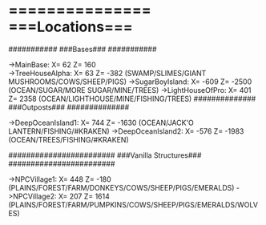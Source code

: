 ===============
===Locations===
===============

  ###########
  ###Bases###
  ###########
  
  ->MainBase: X= 62 Z= 160  
  ->TreeHouseAlpha: X= 63 Z= -382   (SWAMP/SLIMES/GIANT MUSHROOMS/COWS/SHEEP/PIGS)
  ->SugarBoyIsland: X= -609 Z= -2500  (OCEAN/SUGAR/MORE SUGAR/MINE/TREES)
  ->LightHouseOfPro: X= 401 Z= 2358   (OCEAN/LIGHTHOUSE/MINE/FISHING/TREES)
  ##############
  ###Outposts###
  ##############

  ->DeepOceanIsland1: X= 744 Z= -1630   (OCEAN/JACK'O LANTERN/FISHING/#KRAKEN)
  ->DeepOceanIsland2: X= -576 Z= -1983    (OCEAN/TREES/FISHING/#KRAKEN)

  ########################
  ###Vanilla Structures###
  ########################
  
  ->NPCVillage1: X= 448 Z= -180   (PLAINS/FOREST/FARM/DONKEYS/COWS/SHEEP/PIGS/EMERALDS)
  ->NPCVillage2: X= 207 Z= 1614   (PLAINS/FOREST/FARM/PUMPKINS/COWS/SHEEP/PIGS/EMERALDS/WOLVES)
